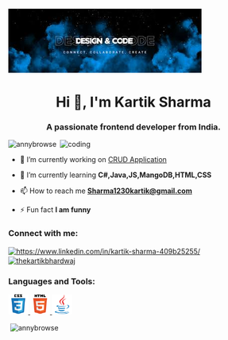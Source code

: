 ![logo](https://github.com/annybrowse/Kartik-Sharma/blob/fec07c776be8a0591ee8f63f149878b28fc7d542/images.jpg)
<h1 align="center">Hi 👋, I'm Kartik Sharma</h1>
<h3 align="center">A passionate frontend developer from India.</h3>
<img align="right"alt="coding"width="400"src="http://www.reddit.com/r/perfectloops/comments/1f2vy0/the_matrix/.gif">

<p align="left"> <img src="https://komarev.com/ghpvc/?username=annybrowse&label=Profile%20views&color=0e75b6&style=flat" alt="annybrowse" /> </p>

- 🔭 I’m currently working on [CRUD Application](file:///C:/Users/sharm/OneDrive/Desktop/new/index.html)

- 🌱 I’m currently learning **C#,Java,JS,MangoDB,HTML,CSS**

- 📫 How to reach me **Sharma1230kartik@gmail.com**

- ⚡ Fun fact **I am funny**

<h3 align="left">Connect with me:</h3>
<p align="left">
<a href="https://linkedin.com/in/https://www.linkedin.com/in/kartik-sharma-409b25255/" target="blank"><img align="center" src="https://raw.githubusercontent.com/rahuldkjain/github-profile-readme-generator/master/src/images/icons/Social/linked-in-alt.svg" alt="https://www.linkedin.com/in/kartik-sharma-409b25255/" height="30" width="40" /></a>
<a href="https://instagram.com/thekartikbhardwaj" target="blank"><img align="center" src="https://raw.githubusercontent.com/rahuldkjain/github-profile-readme-generator/master/src/images/icons/Social/instagram.svg" alt="thekartikbhardwaj" height="30" width="40" /></a>
</p>

<h3 align="left">Languages and Tools:</h3>
<p align="left"> <a href="https://www.w3schools.com/css/" target="_blank" rel="noreferrer"> <img src="https://raw.githubusercontent.com/devicons/devicon/master/icons/css3/css3-original-wordmark.svg" alt="css3" width="40" height="40"/> </a> <a href="https://www.w3.org/html/" target="_blank" rel="noreferrer"> <img src="https://raw.githubusercontent.com/devicons/devicon/master/icons/html5/html5-original-wordmark.svg" alt="html5" width="40" height="40"/> </a> <a href="https://www.java.com" target="_blank" rel="noreferrer"> <img src="https://raw.githubusercontent.com/devicons/devicon/master/icons/java/java-original.svg" alt="java" width="40" height="40"/> </a> </p>

<p>&nbsp;<img align="center" src="https://github-readme-stats.vercel.app/api?username=annybrowse&show_icons=true&locale=en" alt="annybrowse" /></p>
